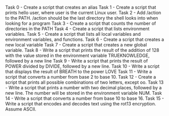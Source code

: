 Task 0 - Create a script that creates an alias
Task 1 - Create a script that prints hello user, where user is the current Linux user.
Task 2 - Add /action to the PATH. /action should be the last directory the shell looks into when looking for a program
Task 3 - Create a script that counts the number of directories in the PATH
Task 4 - Create a script that lists environment variables.
Task 5 - Create a script that lists all local variables and environment variables, and functions.
Task 6 - Create a script that creates a new local variable
Task 7 - Create a script that creates a new global variable.
Task 8 - Write a script that prints the result of the addition of 128 with the value stored in the environment variable TRUEKNOWLEDGE, followed by a new line
Task 9 - Write a script that prints the result of POWER divided by DIVIDE, followed by a new line.
Task 10 - Write a script that displays the result of BREATH to the power LOVE
Task 11 - Write a script that converts a number from base 2 to base 10.
Task 12 - Create a script that prints all possible combinations of two letters, except oo.
Task 13 - Write a script that prints a number with two decimal places, followed by a new line.
The number will be stored in the environment variable NUM.
Task 14 - Write a script that converts a number from base 10 to base 16.
Task 15 - Write a script that encodes and decodes text using the rot13 encryption. Assume ASCII.
